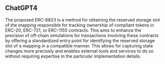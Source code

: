 ## ChatGPT4

The proposed ERC-6823 is a method for obtaining the reserved storage slot of the mapping responsible for tracking ownership of compliant tokens in ERC-20, ERC-721, or ERC-1155 contracts. This aims to enhance the precision of off-chain simulations for transactions involving these contracts by offering a standardized entry point for identifying the reserved storage slot of a mapping in a compatible manner. This allows for capturing state changes more precisely and enables external tools and services to do so without requiring expertise in the particular implementation details.
